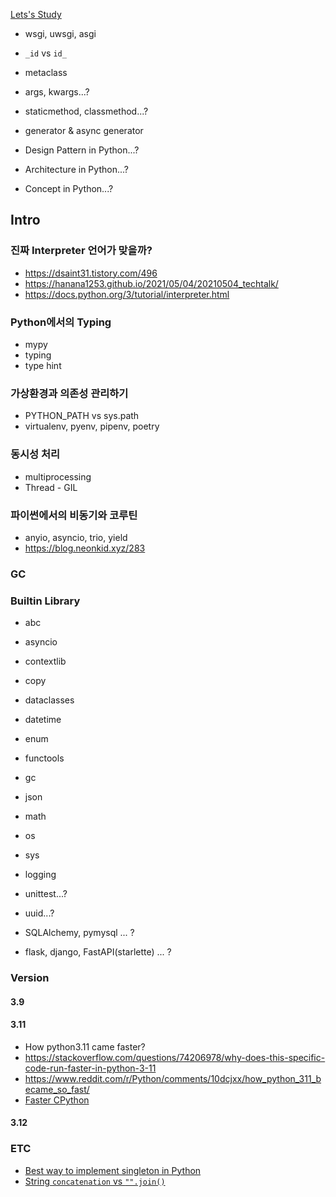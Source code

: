 [Lets's Study](https://github.com/JoMingyu/Lets-Study?tab=readme-ov-file#%ED%94%84%EB%A1%9C%EA%B7%B8%EB%9E%98%EB%B0%8D-%EC%96%B8%EC%96%B4)

- wsgi, uwsgi, asgi


- `_id` vs `id_`

- metaclass
- args, kwargs...?
- staticmethod, classmethod...?
- generator & async generator

- Design Pattern in Python...?
- Architecture in Python...?
- Concept in Python...?


## Intro

### 진짜 Interpreter 언어가 맞을까?
- https://dsaint31.tistory.com/496
- https://hanana1253.github.io/2021/05/04/20210504_techtalk/
- https://docs.python.org/3/tutorial/interpreter.html

### Python에서의 Typing
- mypy
- typing
- type hint

### 가상환경과 의존성 관리하기
- PYTHON_PATH vs sys.path
- virtualenv, pyenv, pipenv, poetry

### 동시성 처리
- multiprocessing
- Thread - GIL

### 파이썬에서의 비동기와 코루틴
- anyio, asyncio, trio, yield
- https://blog.neonkid.xyz/283

### GC


### Builtin Library
- abc
- asyncio
- contextlib
- copy
- dataclasses
- datetime
- enum
- functools
- gc
- json
- math
- os
- sys
- logging
- unittest...?
- uuid...?

- SQLAlchemy, pymysql ... ?
- flask, django, FastAPI(starlette) ... ?

### Version
#### 3.9

#### 3.11
- How python3.11 came faster?
- https://stackoverflow.com/questions/74206978/why-does-this-specific-code-run-faster-in-python-3-11
- https://www.reddit.com/r/Python/comments/10dcjxx/how_python_311_became_so_fast/
- [Faster CPython](https://docs.python.org/3/whatsnew/3.11.html#whatsnew311-faster-cpython)

#### 3.12

### ETC
- [Best way to implement singleton in Python](https://stackoverflow.com/questions/6760685/what-is-the-best-way-of-implementing-singleton-in-python)
- [String `concatenation` vs `"".join()`](https://stackoverflow.com/questions/3055477/how-slow-is-pythons-string-concatenation-vs-str-join)
